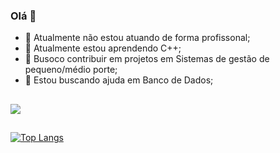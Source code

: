 ### Olá 👋

- 🔭 Atualmente não estou atuando de forma profissonal;
- 🌱 Atualmente estou aprendendo C++;
- 🤝 Busoco contribuir em projetos em Sistemas de gestão de pequeno/médio porte;
- 🤔 Estou buscando ajuda em Banco de Dados;

##
<picture>
<source
  srcset="https://github-readme-stats.vercel.app/api?username=Lacerda003&show_icons=true&theme=dark"
  media="(prefers-color-scheme: dark)"
/>
<source
  srcset="https://github-readme-stats.vercel.app/api?username=Lacerda003&show_icons=true"
  media="(prefers-color-scheme: light), (prefers-color-scheme: no-preference)"
/>
<img src="https://github-readme-stats.vercel.app/api?username=Lacerda2003&show_icons=true" />
</picture>

##
[![Top Langs](https://github-readme-stats.vercel.app/api/top-langs/?username=Lacerda003&layout=compact)](https://github.com/Lacerda003/github-readme-stats)
##
<div>
  <a href-"mailto:aurelio.m.lacerda@gmail.com"target-"blank"><img src"https://img.shields.io/badge/Gmail-D14836?style=for-the-badge&logo=gmail&logoColor=white"target-"blank"></a>
  <a href-"https://www.instagram.com/aurelio_lacerda/" target-"blank"><img src-"https://img.shields.io/badge/Instagram-E4405F?style=for-the-badge&logo=instagram&logoColor=white" target-"blank"></a>
</div>
